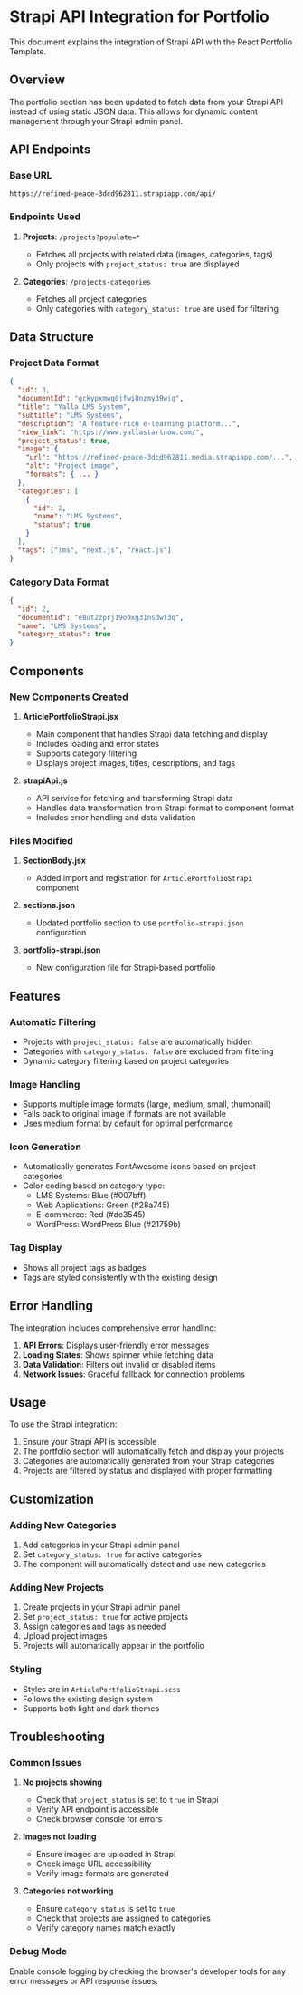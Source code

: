 # Strapi API Integration for Portfolio

This document explains the integration of Strapi API with the React Portfolio Template.

## Overview

The portfolio section has been updated to fetch data from your Strapi API instead of using static JSON data. This allows for dynamic content management through your Strapi admin panel.

## API Endpoints

### Base URL

```
https://refined-peace-3dcd962811.strapiapp.com/api/
```

### Endpoints Used

1. **Projects**: `/projects?populate=*`

   - Fetches all projects with related data (images, categories, tags)
   - Only projects with `project_status: true` are displayed

2. **Categories**: `/projects-categories`
   - Fetches all project categories
   - Only categories with `category_status: true` are used for filtering

## Data Structure

### Project Data Format

```json
{
  "id": 3,
  "documentId": "gckypxmwq0jfwi8nzmy39wjg",
  "title": "Yalla LMS System",
  "subtitle": "LMS Systems",
  "description": "A feature-rich e-learning platform...",
  "view_link": "https://www.yallastartnow.com/",
  "project_status": true,
  "image": {
    "url": "https://refined-peace-3dcd962811.media.strapiapp.com/...",
    "alt": "Project image",
    "formats": { ... }
  },
  "categories": [
    {
      "id": 2,
      "name": "LMS Systems",
      "status": true
    }
  ],
  "tags": ["lms", "next.js", "react.js"]
}
```

### Category Data Format

```json
{
  "id": 2,
  "documentId": "e8ut2zprj19o0xg31nsdwf3q",
  "name": "LMS Systems",
  "category_status": true
}
```

## Components

### New Components Created

1. **ArticlePortfolioStrapi.jsx**

   - Main component that handles Strapi data fetching and display
   - Includes loading and error states
   - Supports category filtering
   - Displays project images, titles, descriptions, and tags

2. **strapiApi.js**
   - API service for fetching and transforming Strapi data
   - Handles data transformation from Strapi format to component format
   - Includes error handling and data validation

### Files Modified

1. **SectionBody.jsx**

   - Added import and registration for `ArticlePortfolioStrapi` component

2. **sections.json**

   - Updated portfolio section to use `portfolio-strapi.json` configuration

3. **portfolio-strapi.json**
   - New configuration file for Strapi-based portfolio

## Features

### Automatic Filtering

- Projects with `project_status: false` are automatically hidden
- Categories with `category_status: false` are excluded from filtering
- Dynamic category filtering based on project categories

### Image Handling

- Supports multiple image formats (large, medium, small, thumbnail)
- Falls back to original image if formats are not available
- Uses medium format by default for optimal performance

### Icon Generation

- Automatically generates FontAwesome icons based on project categories
- Color coding based on category type:
  - LMS Systems: Blue (#007bff)
  - Web Applications: Green (#28a745)
  - E-commerce: Red (#dc3545)
  - WordPress: WordPress Blue (#21759b)

### Tag Display

- Shows all project tags as badges
- Tags are styled consistently with the existing design

## Error Handling

The integration includes comprehensive error handling:

1. **API Errors**: Displays user-friendly error messages
2. **Loading States**: Shows spinner while fetching data
3. **Data Validation**: Filters out invalid or disabled items
4. **Network Issues**: Graceful fallback for connection problems

## Usage

To use the Strapi integration:

1. Ensure your Strapi API is accessible
2. The portfolio section will automatically fetch and display your projects
3. Categories are automatically generated from your Strapi categories
4. Projects are filtered by status and displayed with proper formatting

## Customization

### Adding New Categories

1. Add categories in your Strapi admin panel
2. Set `category_status: true` for active categories
3. The component will automatically detect and use new categories

### Adding New Projects

1. Create projects in your Strapi admin panel
2. Set `project_status: true` for active projects
3. Assign categories and tags as needed
4. Upload project images
5. Projects will automatically appear in the portfolio

### Styling

- Styles are in `ArticlePortfolioStrapi.scss`
- Follows the existing design system
- Supports both light and dark themes

## Troubleshooting

### Common Issues

1. **No projects showing**

   - Check that `project_status` is set to `true` in Strapi
   - Verify API endpoint is accessible
   - Check browser console for errors

2. **Images not loading**

   - Ensure images are uploaded in Strapi
   - Check image URL accessibility
   - Verify image formats are generated

3. **Categories not working**
   - Ensure `category_status` is set to `true`
   - Check that projects are assigned to categories
   - Verify category names match exactly

### Debug Mode

Enable console logging by checking the browser's developer tools for any error messages or API response issues.
